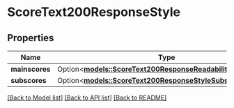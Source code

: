 # ScoreText200ResponseStyle

## Properties

Name | Type | Description | Notes
------------ | ------------- | ------------- | -------------
**mainscores** | Option<[**models::ScoreText200ResponseReadabilityMainscores**](scoreText_200_response_readability_mainscores.md)> |  | [optional]
**subscores** | Option<[**models::ScoreText200ResponseStyleSubscores**](scoreText_200_response_style_subscores.md)> |  | [optional]

[[Back to Model list]](../README.md#documentation-for-models) [[Back to API list]](../README.md#documentation-for-api-endpoints) [[Back to README]](../README.md)


